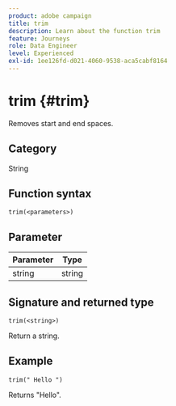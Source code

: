 ```yaml
---
product: adobe campaign
title: trim
description: Learn about the function trim
feature: Journeys
role: Data Engineer
level: Experienced
exl-id: 1ee126fd-d021-4060-9538-aca5cabf8164
---
```

# trim {#trim}

Removes start and end spaces.

## Category

String

## Function syntax

`trim(<parameters>)`

## Parameter

| Parameter | Type             |
|-----------|------------------|
| string   | string |

## Signature and returned type

`trim(<string>)`

Return a string.

## Example

`trim(" Hello ")`

Returns "Hello".
